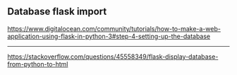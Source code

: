 ## Database flask import 
https://www.digitalocean.com/community/tutorials/how-to-make-a-web-application-using-flask-in-python-3#step-4-setting-up-the-database

---

https://stackoverflow.com/questions/45558349/flask-display-database-from-python-to-html


